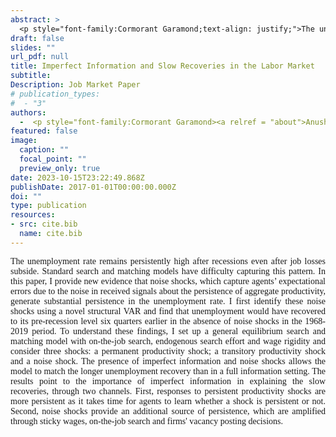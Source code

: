 ```yaml
---
abstract: >
  <p style="font-family:Cormorant Garamond;text-align: justify;">The unemployment rate remains persistently high after recessions even after job losses subside. Standard search and matching models have difficulty capturing this pattern. In this paper, I provide new evidence that noise shocks, which capture agents’ expectational errors due to the noise in received signals about the persistence of aggregate productivity, generate substantial persistence in the unemployment rate. I first identify these noise shocks using a novel structural VAR and find that unemployment would have recovered to its pre-recession level six quarters earlier in the absence of noise shocks in the 1968-2019 period. To understand these findings, I set up a general equilibrium search and matching model  with on-the-job search, endogenous search effort and wage rigidity and consider three shocks: a permanent productivity shock; a transitory productivity shock and a noise shock. The presence of imperfect information and noise shocks allows the model to match the longer unemployment recovery than in a full information setting. The results point to the importance of imperfect information in explaining the slow recoveries, through two channels. First, responses to persistent productivity shocks are more persistent as it takes time for agents to learn whether a shock is persistent or not. Second, noise shocks provide an additional source of persistence, which are amplified through sticky wages, on-the-job search  and firms' vacancy posting decisions. </p>
draft: false
slides: ""
url_pdf: null
title: Imperfect Information and Slow Recoveries in the Labor Market
subtitle: 
Description: Job Market Paper
# publication_types:
#  - "3"
authors:
  -  <p style="font-family:Cormorant Garamond><a relref = "about">Anushka Mitra</a></p>
featured: false
image:
  caption: ""
  focal_point: ""
  preview_only: true
date: 2023-10-15T23:22:49.868Z
publishDate: 2017-01-01T00:00:00.000Z
doi: ""
type: publication
resources:
- src: cite.bib
  name: cite.bib
---
```

 <p style="font-family:Cormorant Garamond;text-align: justify;"> The unemployment rate remains persistently high after recessions even after job losses subside. Standard search and matching models have difficulty capturing this pattern. In this paper, I provide new evidence that noise shocks, which capture agents’ expectational errors due to the noise in received signals about the persistence of aggregate productivity, generate substantial persistence in the unemployment rate. I first identify these noise shocks using a novel structural VAR and find that unemployment would have recovered to its pre-recession level six quarters earlier in the absence of noise shocks in the 1968-2019 period. To understand these findings, I set up a general equilibrium search and matching model  with on-the-job search, endogenous search effort and wage rigidity and consider three shocks: a permanent productivity shock; a transitory productivity shock and a noise shock. The presence of imperfect information and noise shocks allows the model to match the longer unemployment recovery than in a full information setting. The results point to the importance of imperfect information in explaining the slow recoveries, through two channels. First, responses to persistent productivity shocks are more persistent as it takes time for agents to learn whether a shock is persistent or not. Second, noise shocks provide an additional source of persistence, which are amplified through sticky wages, on-the-job search  and firms' vacancy posting decisions. </p>
